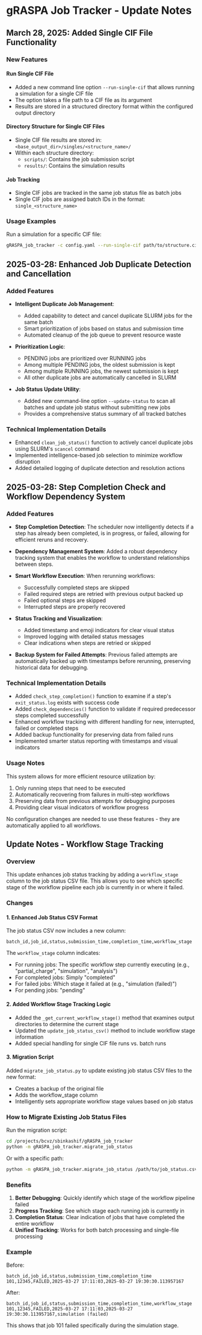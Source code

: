 # gRASPA Job Tracker - Update Notes

## March 28, 2025: Added Single CIF File Functionality

### New Features

#### Run Single CIF File
- Added a new command line option `--run-single-cif` that allows running a simulation for a single CIF file
- The option takes a file path to a CIF file as its argument
- Results are stored in a structured directory format within the configured output directory

#### Directory Structure for Single CIF Files
- Single CIF file results are stored in: `<base_output_dir>/singles/<structure_name>/`
- Within each structure directory:
  - `scripts/`: Contains the job submission script
  - `results/`: Contains the simulation results

#### Job Tracking
- Single CIF jobs are tracked in the same job status file as batch jobs
- Single CIF jobs are assigned batch IDs in the format: `single_<structure_name>`

### Usage Examples

Run a simulation for a specific CIF file:
```bash
gRASPA_job_tracker -c config.yaml --run-single-cif path/to/structure.cif
```

## 2025-03-28: Enhanced Job Duplicate Detection and Cancellation

### Added Features

- **Intelligent Duplicate Job Management**:
  - Added capability to detect and cancel duplicate SLURM jobs for the same batch
  - Smart prioritization of jobs based on status and submission time
  - Automated cleanup of the job queue to prevent resource waste

- **Prioritization Logic**:
  - PENDING jobs are prioritized over RUNNING jobs
  - Among multiple PENDING jobs, the oldest submission is kept
  - Among multiple RUNNING jobs, the newest submission is kept
  - All other duplicate jobs are automatically cancelled in SLURM

- **Job Status Update Utility**:
  - Added new command-line option `--update-status` to scan all batches and update job status without submitting new jobs
  - Provides a comprehensive status summary of all tracked batches

### Technical Implementation Details

- Enhanced `clean_job_status()` function to actively cancel duplicate jobs using SLURM's `scancel` command
- Implemented intelligence-based job selection to minimize workflow disruption
- Added detailed logging of duplicate detection and resolution actions

## 2025-03-28: Step Completion Check and Workflow Dependency System

### Added Features

- **Step Completion Detection**: The scheduler now intelligently detects if a step has already been completed, is in progress, or failed, allowing for efficient reruns and recovery.
  
- **Dependency Management System**: Added a robust dependency tracking system that enables the workflow to understand relationships between steps.
  
- **Smart Workflow Execution**: When rerunning workflows:
  - Successfully completed steps are skipped
  - Failed required steps are retried with previous output backed up
  - Failed optional steps are skipped
  - Interrupted steps are properly recovered

- **Status Tracking and Visualization**:
  - Added timestamp and emoji indicators for clear visual status
  - Improved logging with detailed status messages
  - Clear indications when steps are retried or skipped
  
- **Backup System for Failed Attempts**: Previous failed attempts are automatically backed up with timestamps before rerunning, preserving historical data for debugging.

### Technical Implementation Details

- Added `check_step_completion()` function to examine if a step's `exit_status.log` exists with success code
- Added `check_dependencies()` function to validate if required predecessor steps completed successfully
- Enhanced workflow tracking with different handling for new, interrupted, failed or completed steps
- Added backup functionality for preserving data from failed runs
- Implemented smarter status reporting with timestamps and visual indicators

### Usage Notes

This system allows for more efficient resource utilization by:

1. Only running steps that need to be executed
2. Automatically recovering from failures in multi-step workflows
3. Preserving data from previous attempts for debugging purposes
4. Providing clear visual indicators of workflow progress

No configuration changes are needed to use these features - they are automatically applied to all workflows.

## Update Notes - Workflow Stage Tracking

### Overview

This update enhances job status tracking by adding a `workflow_stage` column to the job status CSV file. This allows you to see which specific stage of the workflow pipeline each job is currently in or where it failed.

### Changes

#### 1. Enhanced Job Status CSV Format

The job status CSV now includes a new column:

```
batch_id,job_id,status,submission_time,completion_time,workflow_stage
```

The `workflow_stage` column indicates:
- For running jobs: The specific workflow step currently executing (e.g., "partial_charge", "simulation", "analysis")
- For completed jobs: Simply "completed"
- For failed jobs: Which stage it failed at (e.g., "simulation (failed)")
- For pending jobs: "pending"

#### 2. Added Workflow Stage Tracking Logic

- Added the `_get_current_workflow_stage()` method that examines output directories to determine the current stage
- Updated the `update_job_status_csv()` method to include workflow stage information
- Added special handling for single CIF file runs vs. batch runs

#### 3. Migration Script

Added `migrate_job_status.py` to update existing job status CSV files to the new format:
- Creates a backup of the original file
- Adds the workflow_stage column
- Intelligently sets appropriate workflow stage values based on job status

### How to Migrate Existing Job Status Files

Run the migration script:

```bash
cd /projects/bcvz/sbinkashif/gRASPA_job_tracker
python -m gRASPA_job_tracker.migrate_job_status
```

Or with a specific path:

```bash
python -m gRASPA_job_tracker.migrate_job_status /path/to/job_status.csv
```

### Benefits

1. **Better Debugging**: Quickly identify which stage of the workflow pipeline failed
2. **Progress Tracking**: See which stage each running job is currently in
3. **Completion Status**: Clear indication of jobs that have completed the entire workflow
4. **Unified Tracking**: Works for both batch processing and single-file processing

### Example

Before:
```
batch_id,job_id,status,submission_time,completion_time
101,12345,FAILED,2025-03-27 17:11:03,2025-03-27 19:30:30.113957167
```

After:
```
batch_id,job_id,status,submission_time,completion_time,workflow_stage
101,12345,FAILED,2025-03-27 17:11:03,2025-03-27 19:30:30.113957167,simulation (failed)
```

This shows that job 101 failed specifically during the simulation stage.